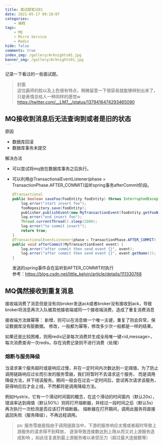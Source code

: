```yaml
---
title: 面试题笔记01
date: 2021-05-17 09:18:07
categories:
    - 编程
tags:
    - MQ
    - Micro Service
    - Redis
hide: false
comments: true
index_img: /gallery/Arknights01.jpg
banner_img: /gallery/Arknights01.jpg
---
```

记录一下看过的一些面试题。
<!--more-->
> 封面  
> 这位画师的脸以及上色很有特点，稍微留意一下很容易就能够辨别出来了，只是表情总给人一种同样的感觉w
> https://twitter.com/__LM7__/status/1379416474293465090

## MQ接收到消息后无法查询到或者是旧的状态

原因
- 数据库回滚  
- 数据库事务未提交

解决办法
- 可以尝试将mq放在数据库事务之后执行。
- 可以利用@TransactionalEventListener(phase = TransactionPhase.AFTER_COMMIT)监听spring事务afterCommit阶段。
  
    ```java
    @Transactional
    public boolean saveFoo(FooEntity fooEntity) throws InterruptedException {
        log.error("start insert foo");
        fooRepository.save(fooEntity);
        publisher.publishEvent(new MyTransactionEvent(fooEntity.getFooName()));
        log.error("end insert foo");
        Thread.currentThread().sleep(2000);
        log.error("to commit insert");
        return true;
    }
    @TransactionalEventListener(phase = TransactionPhase.AFTER_COMMIT)
    public void afterCommit(MyTransactionEvent event) {
        log.error("after commit then send event {}", event);
        log.error("after commit then send event {}", event.getName());
    }
    ```
    发送的spring事件会在监听到AFTER_COMMIT时执行  
    参考：https://blog.csdn.net/little_kelvin/article/details/111330768

## MQ偶然接收到重复消息
接收端消费了消息但是没有向broker发送ack或者broker没有接收到ack，导致broker将消息再次入队被其他接收端或同一个接收端消费，造成了重复消费消息

接收端方法做幂等：
新增，则可以在消息做一个唯一主键，重复了则会异常，保证数据库没有脏数据。
修改，一般都为幂等，修改多少次一般都是一样的结果。

如果还是比较困难，则用redis记录每次消费并生成全局唯一键<id,message>，每次消费查询一次redis，存在消费记录则不进行消费（处理）
### 熔断与服务降级 
当请求某个服务超时或是响应过慢，并在一定时间内次数达到一定阈值，为了防止调用链路响应过长而引发的服务雪崩，我们将暂时不去请求这个服务， 而是调用降级方法，并下线该服务。期间一般会在过去一定时间后，尝试再次请求该服务，获得响应后才会上线，不然都将是调用降级方法。

例如Hystrix，它有一个滑动时间窗的概念，在这个滑动的时间窗内（默认20s），错误率达到阈值（默认50%）则将打开熔断器，并经过一段时间之后（默认5s）再次执行一次检测是否应该打开熔断器。
熔断器在打开期间，调用此服务将直接返回失败（服务降级），不再远程调用。

> ps: 服务雪崩是指由于调用链路当中，下游的服务响应太慢或者超时导致上游服务的请求得不到释放， 逐渐导致连接数达到上限从而又对上游服务造成影响 ，如此往复直到最上游服务难以承受压力（超过最大连接数等）


  
  